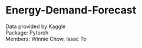 # Energy-Demand-Forecast
Data provided by Kaggle
<br>
Package: Pytorch
<br>
Members: Winnie Chow, Issac To
